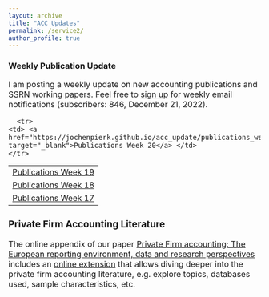 ```yaml
---
layout: archive
title: "ACC Updates"
permalink: /service2/
author_profile: true
---
```

<!-- Global site tag (gtag.js) - Google Analytics -->
<script async src="https://www.googletagmanager.com/gtag/js?id=G-05633BF9HL"></script>
<script>
  window.dataLayer = window.dataLayer || [];
  function gtag(){dataLayer.push(arguments);}
  gtag('js', new Date());

   gtag('config', 'G-05633BF9HL', {'anonymize_ip': true});
</script> 
 


<h3> Weekly Publication Update </h3>
<font size="3"> 
I am posting a weekly update on new accounting publications and SSRN working papers. Feel free to <a href="https://jochenpierk.github.io/acc_update/subscribe.html" target="_blank">sign up</a> for weekly email notifications (subscribers: 846, December 21, 2022). 

 <p> </p>

  
 <table style="width:100%">   
  
      <tr> 
    <td> <a href="https://jochenpierk.github.io/acc_update/publications_week20.html" target="_blank">Publications Week 20</a> </td> 
    </tr>    
   <tr> 
    <td> <a href="https://jochenpierk.github.io/acc_update/publications_week19.html" target="_blank">Publications Week 19</a> </td> 
    </tr>    
   <tr> 
    <td> <a href="https://jochenpierk.github.io/acc_update/publications_week18.html" target="_blank">Publications Week 18</a> </td> 
    </tr>   
   <tr> 
    <td> <a href="https://jochenpierk.github.io/acc_update/publications_week17.html" target="_blank">Publications Week 17</a> </td> 
    </tr>   






 
 


   
 </table>

   
 <p> </p>

  
  
   <h3> Private Firm Accounting Literature </h3>
<font size="3">
 The online appendix of our paper <a href="https://www.tandfonline.com/doi/full/10.1080/00014788.2021.1982670" target="_blank">Private Firm accounting: The European reporting environment, data and research perspectives</a> includes an <a href="https://trr266.wiwi.hu-berlin.de/shiny/pfirmacclit/" target="_blank">online extension</a> that allows diving deeper into the private firm accounting literature, e.g. explore topics, databases used, sample characteristics, etc. 
   
    
